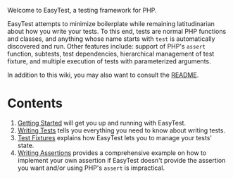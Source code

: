 Welcome to EasyTest, a testing framework for PHP.

EasyTest attempts to minimize boilerplate while remaining latitudinarian about
how you write your tests. To this end, tests are normal PHP functions and
classes, and anything whose name starts with `test` is automatically
discovered and run. Other features include: support of PHP's `assert`
function, subtests, test dependencies, hierarchical management of test
fixture, and multiple execution of tests with parameterized arguments.

In addition to this wiki, you may also want to consult the
[README](https://github.com/gnarlyquack/easytest).

# Contents

1. [Getting Started](https://github.com/gnarlyquack/easytest/wiki/1.-Getting-Started)
   will get you up and running with EasyTest.
2. [Writing Tests](https://github.com/gnarlyquack/easytest/wiki/2.-Writing-Tests)
   tells you everything you need to know about writing tests.
3. [Test Fixtures](https://github.com/gnarlyquack/easytest/wiki/3.-Test-Fixtures)
   explains how EasyTest lets you to manage your tests' state.
4. [Writing Assertions](https://github.com/gnarlyquack/easytest/wiki/4.-Writing-Assertions)
   provides a comprehensive example on how to implement your own assertion if
   EasyTest doesn't provide the assertion you want and/or using PHP's `assert`
   is impractical.
